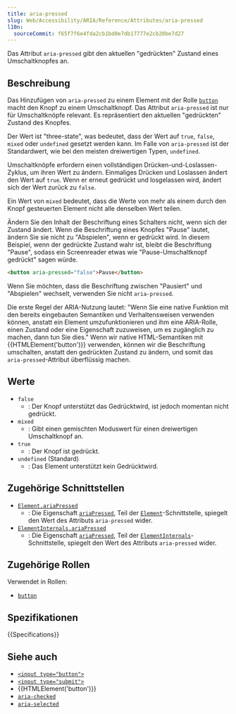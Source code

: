 ```yaml
---
title: aria-pressed
slug: Web/Accessibility/ARIA/Reference/Attributes/aria-pressed
l10n:
  sourceCommit: f65f7f6e4fda2cb1bd0e7db17777e2cb20be7d27
---
```


Das Attribut `aria-pressed` gibt den aktuellen "gedrückten" Zustand eines Umschaltknopfes an.

## Beschreibung

Das Hinzufügen von `aria-pressed` zu einem Element mit der Rolle [`button`](/de/docs/Web/Accessibility/ARIA/Reference/Roles/button_role) macht den Knopf zu einem Umschaltknopf. Das Attribut `aria-pressed` ist nur für Umschaltknöpfe relevant. Es repräsentiert den aktuellen "gedrückten" Zustand des Knopfes.

Der Wert ist "three-state", was bedeutet, dass der Wert auf `true`, `false`, `mixed` oder `undefined` gesetzt werden kann. Im Falle von `aria-pressed` ist der Standardwert, wie bei den meisten dreiwertigen Typen, `undefined`.

Umschaltknöpfe erfordern einen vollständigen Drücken-und-Loslassen-Zyklus, um ihren Wert zu ändern. Einmaliges Drücken und Loslassen ändert den Wert auf `true`. Wenn er erneut gedrückt und losgelassen wird, ändert sich der Wert zurück zu `false`.

Ein Wert von `mixed` bedeutet, dass die Werte von mehr als einem durch den Knopf gesteuerten Element nicht alle denselben Wert teilen.

Ändern Sie den Inhalt der Beschriftung eines Schalters nicht, wenn sich der Zustand ändert. Wenn die Beschriftung eines Knopfes "Pause" lautet, ändern Sie sie nicht zu "Abspielen", wenn er gedrückt wird. In diesem Beispiel, wenn der gedrückte Zustand wahr ist, bleibt die Beschriftung "Pause", sodass ein Screenreader etwas wie "Pause-Umschaltknopf gedrückt" sagen würde.

```html
<button aria-pressed="false">Pause</button>
```

Wenn Sie möchten, dass die Beschriftung zwischen "Pausiert" und "Abspielen" wechselt, verwenden Sie nicht `aria-pressed`.

Die erste Regel der ARIA-Nutzung lautet: "Wenn Sie eine native Funktion mit den bereits eingebauten Semantiken und Verhaltensweisen verwenden können, anstatt ein Element umzufunktionieren und ihm eine ARIA-Rolle, einen Zustand oder eine Eigenschaft zuzuweisen, um es zugänglich zu machen, dann tun Sie dies." Wenn wir native HTML-Semantiken mit {{HTMLElement('button')}} verwenden, können wir die Beschriftung umschalten, anstatt den gedrückten Zustand zu ändern, und somit das `aria-pressed`-Attribut überflüssig machen.

## Werte

- `false`
  - : Der Knopf unterstützt das Gedrücktwird, ist jedoch momentan nicht gedrückt.
- `mixed`
  - : Gibt einen gemischten Moduswert für einen dreiwertigen Umschaltknopf an.
- `true`
  - : Der Knopf ist gedrückt.
- `undefined` (Standard)
  - : Das Element unterstützt kein Gedrücktwird.

## Zugehörige Schnittstellen

- [`Element.ariaPressed`](/de/docs/Web/API/Element/ariaPressed)
  - : Die Eigenschaft [`ariaPressed`](/de/docs/Web/API/Element/ariaPressed), Teil der [`Element`](/de/docs/Web/API/Element)-Schnittstelle, spiegelt den Wert des Attributs `aria-pressed` wider.
- [`ElementInternals.ariaPressed`](/de/docs/Web/API/ElementInternals/ariaPressed)
  - : Die Eigenschaft [`ariaPressed`](/de/docs/Web/API/ElementInternals/ariaPressed), Teil der [`ElementInternals`](/de/docs/Web/API/ElementInternals)-Schnittstelle, spiegelt den Wert des Attributs `aria-pressed` wider.

## Zugehörige Rollen

Verwendet in Rollen:

- [`button`](/de/docs/Web/Accessibility/ARIA/Reference/Roles/button_role)

## Spezifikationen

{{Specifications}}

## Siehe auch

- [`<input type="button">`](/de/docs/Web/HTML/Element/input/button)
- [`<input type="submit">`](/de/docs/Web/HTML/Element/input/submit)
- {{HTMLElement('button')}}
- [`aria-checked`](/de/docs/Web/Accessibility/ARIA/Reference/Attributes/aria-checked)
- [`aria-selected`](/de/docs/Web/Accessibility/ARIA/Reference/Attributes/aria-selected)
